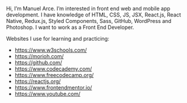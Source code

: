 Hi, I’m Manuel Arce. I’m interested in front end web and mobile app development. I have knowledge of HTML, CSS, JS, JSX, React.js, React Native, Redux.js, Styled Components, Sass, GitHub, WordPress and Photoshop. I want to work as a Front End Developer.

Websites I use for learning and practicing:

- https://www.w3schools.com/
- https://morioh.com/
- https://github.com/
- https://www.codecademy.com/
- https://www.freecodecamp.org/
- https://reactjs.org/
- https://www.frontendmentor.io/
- https://www.youtube.com/

<!---
manuel040192/manuel040192 is a ✨ special ✨ repository because its `README.md` (this file) appears on your GitHub profile.
You can click the Preview link to take a look at your changes.
--->
